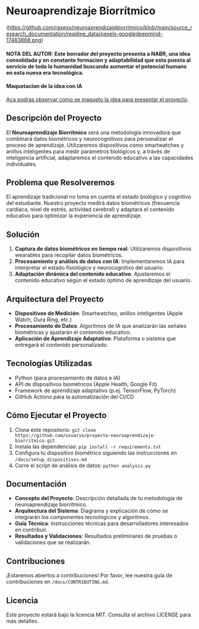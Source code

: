 # Neuroaprendizaje Biorrítmico

(https://github.com/rasexx/neuroaprendizajebiorritmico/blob/main/source_research_documentation/readme_data/pexels-googledeepmind-17483868.png)

#### NOTA DEL AUTOR: Este borrador del proyecto presenta a NABR, una idea consolidada y en constante formacion y adaptabilidad que esta puesta al servicio de toda la humanidad buscando aumentar el potencial humano en esta nueva era tecnológica.

#### Maquetacion de la idea con IA

[Aca podras observar como se maqueto la idea para presentar el proyecto](./source_research_documentarion/readme_data/initial_researchs.md).

## Descripción del Proyecto
El **Neuroaprendizaje Biorrítmico** será una metodología innovadora que combinará datos biométricos y neurocognitivos para personalizar el proceso de aprendizaje. Utilizaremos dispositivos como smartwatches y anillos inteligentes para medir parámetros biológicos y, a través de inteligencia artificial, adaptaremos el contenido educativo a las capacidades individuales.

## Problema que Resolveremos
El aprendizaje tradicional no toma en cuenta el estado biológico y cognitivo del estudiante. Nuestro proyecto medirá datos biométricos (frecuencia cardíaca, nivel de estrés, actividad cerebral) y adaptará el contenido educativo para optimizar la experiencia de aprendizaje.

## Solución
1. **Captura de datos biométricos en tiempo real**: Utilizaremos dispositivos wearables para recopilar datos biométricos.
2. **Procesamiento y análisis de datos con IA**: Implementaremos IA para interpretar el estado fisiológico y neurocognitivo del usuario.
3. **Adaptación dinámica del contenido educativo**: Ajustaremos el contenido educativo según el estado óptimo de aprendizaje del usuario.

## Arquitectura del Proyecto
- **Dispositivos de Medición**: Smartwatches, anillos inteligentes (Apple Watch, Oura Ring, etc.)
- **Procesamiento de Datos**: Algoritmos de IA que analizarán las señales biométricas y ajustarán el contenido educativo.
- **Aplicación de Aprendizaje Adaptativo**: Plataforma o sistema que entregará el contenido personalizado.

## Tecnologías Utilizadas
- Python (para procesamiento de datos e IA)
- API de dispositivos biométricos (Apple Health, Google Fit)
- Framework de aprendizaje adaptativo (p.ej. TensorFlow, PyTorch)
- GitHub Actions para la automatización del CI/CD

## Cómo Ejecutar el Proyecto
1. Clona este repositorio: `git clone https://github.com/usuario/proyecto-neuroaprendizaje-biorritmico.git`
2. Instala las dependencias: `pip install -r requirements.txt`
3. Configura tu dispositivo biométrico siguiendo las instrucciones en `/docs/setup_dispositivos.md`
4. Corre el script de análisis de datos: `python analysis.py`

## Documentación
- **Concepto del Proyecto**: Descripción detallada de tu metodología de neuroaprendizaje biorrítmico.
- **Arquitectura del Sistema**: Diagrama y explicación de cómo se integrarán los componentes tecnológicos y algoritmos.
- **Guía Técnica**: Instrucciones técnicas para desarrolladores interesados en contribuir.
- **Resultados y Validaciones**: Resultados preliminares de pruebas o validaciones que se realizarán.

## Contribuciones
¡Estaremos abiertos a contribuciones! Por favor, lee nuestra guía de contribuciones en `/docs/CONTRIBUTING.md`.

## Licencia
Este proyecto estará bajo la licencia MIT. Consulta el archivo LICENSE para más detalles.
